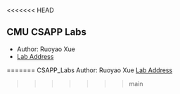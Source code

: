 <<<<<<< HEAD
## CMU CSAPP Labs
- Author: Ruoyao Xue
- [Lab Address](http://csapp.cs.cmu.edu/3e/labs.html)

=======
CSAPP_Labs
Author: Ruoyao Xue
[Lab Address](http://csapp.cs.cmu.edu/3e/labs.html)
>>>>>>> main
